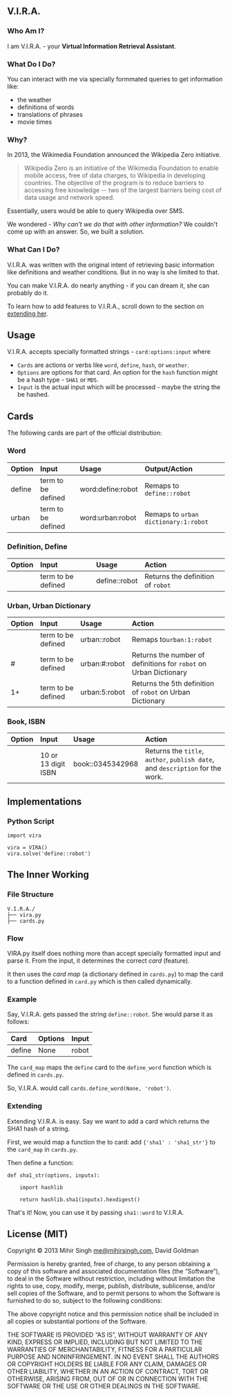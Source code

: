 ## V.I.R.A.

### Who Am I?

I am V.I.R.A. - your __Virtual Information Retrieval Assistant__. 

### What Do I Do?

You can interact with me via specially formmated queries to get information like:

- the weather
- definitions of words
- translations of phrases
- movie times

### Why?

In 2013, the Wikimedia Foundation announced the Wikipedia Zero initiative.

> Wikipedia Zero is an initiative of the Wikimedia Foundation to enable mobile access, free of data charges, to Wikipedia in developing countries. The objective of the program is to reduce barriers to accessing free knowledge -- two of the largest barriers being cost of data usage and network speed.

Essentially, users would be able to query Wikipedia over SMS.

We wondered - _Why can't we do that with other information?_ We couldn't come up with an answer. So, we built a solution.

### What Can I Do?

V.I.R.A. was written with the original intent of retrieving basic information like definitions and weather conditions. But in no way is she limited to that.

You can make V.I.R.A. do nearly anything - if you can dream it, she can probably do it.

To learn how to add features to V.I.R.A., scroll down to the section on [extending her]().
    
## Usage

V.I.R.A. accepts specially formatted strings - `card:options:input` where

- `Cards` are actions or verbs like `word`, `define`, `hash`, or `weather`.
- `Options` are options for that card. An option for the `hash` function might be a hash type - `SHA1` or `MD5`.
- `Input` is the actual input which will be processed - maybe the string the be hashed.

## Cards

The following cards are part of the official distribution:

### Word

| Option | Input | Usage | Output/Action |
|:-------|:------|:-------|:--------------|
| define | term to be defined | word:define:robot | Remaps to `define::robot` |
| urban | term to be defined | word:urban:robot | Remaps to `urban dictionary:1:robot` |

### Definition, Define

| Option | Input | Usage | Action |
|:-------|:------|:-------|:-------|
| | term to be defined | define::robot | Returns the definition of `robot` |

### Urban, Urban Dictionary

| Option | Input | Usage | Action |
|:-------|:------|:-------|:-------|
| | term to be defined | urban::robot | Remaps to`urban:1:robot` |
| # | term to be defined | urban:#:robot | Returns the number of definitions for `robot` on Urban Dictionary |
| 1+ | term to be defined | urban:5:robot | Returns the 5th definition of `robot` on Urban Dictionary |

### Book, ISBN

| Option | Input | Usage | Action |
|:-------|:------|:------|:-------|
| | 10 or 13 digit ISBN | book::0345342968 | Returns the `title`, `author`, `publish date`, and `description` for the work. |

## Implementations

### Python Script

    import vira

    vira = VIRA()
    vira.solve('define::robot')

## The Inner Working

### File Structure

    V.I.R.A./
    ├── vira.py
    ├── cards.py

### Flow

VIRA.py itself does nothing more than accept specially formatted input and parse it. From the input, it determines the correct _card_ (feature).

It then uses the _card map_ (a dictionary defined in `cards.py`) to map the card to a function defined in `card.py` which is then called dynamically.

### Example

Say, V.I.R.A. gets passed the string `define::robot`. She would parse it as follows:

| Card   | Options | Input |
|:-------|:--------|:------|
| define | None    | robot |

The `card_map` maps the `define` card to the `define_word` function which is defined in `cards.py`. 

So, V.I.R.A. would call `cards.define_word(None, 'robot')`.

### Extending

Extending V.I.R.A. is easy. Say we want to add a card which returns the SHA1 hash of a string.

First, we would map a function the to card: add `{'sha1' : 'sha1_str'}` to the `card_map` in `cards.py`.

Then define a function:

    def sha1_str(options, inputx):
    
        import hashlib
        
        return hashlib.sha1(inputx).hexdigest() 

That's it! Now, you can use it by passing `sha1::word` to V.I.R.A.

## License (MIT)

Copyright © 2013 Mihir Singh <me@mihirsingh.com>, David Goldman

Permission is hereby granted, free of charge, to any person obtaining a copy of this software and associated documentation files (the “Software”), to deal in the Software without restriction, including without limitation the rights to use, copy, modify, merge, publish, distribute, sublicense, and/or sell copies of the Software, and to permit persons to whom the Software is furnished to do so, subject to the following conditions:

The above copyright notice and this permission notice shall be included in all copies or substantial portions of the Software.

THE SOFTWARE IS PROVIDED “AS IS”, WITHOUT WARRANTY OF ANY KIND, EXPRESS OR IMPLIED, INCLUDING BUT NOT LIMITED TO THE 
WARRANTIES OF MERCHANTABILITY, FITNESS FOR A PARTICULAR PURPOSE AND NONINFRINGEMENT. IN NO EVENT SHALL THE 
AUTHORS OR COPYRIGHT HOLDERS BE LIABLE FOR ANY CLAIM, DAMAGES OR OTHER LIABILITY, WHETHER IN AN ACTION OF 
CONTRACT, TORT OR OTHERWISE, ARISING FROM, OUT OF OR IN CONNECTION WITH THE SOFTWARE OR THE USE OR OTHER DEALINGS 
IN THE SOFTWARE.
